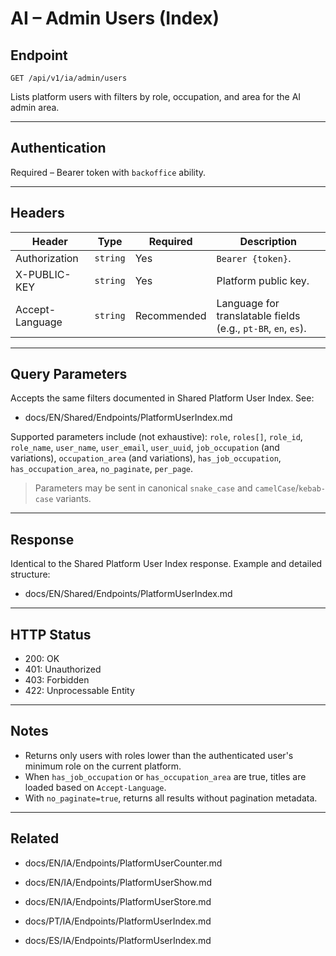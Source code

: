# AI – Admin Users (Index)

## Endpoint

`GET /api/v1/ia/admin/users`

Lists platform users with filters by role, occupation, and area for the AI admin area.

---

## Authentication

Required – Bearer token with `backoffice` ability.

---

## Headers

| Header | Type | Required | Description |
| ------ | ---- | -------- | ----------- |
| Authorization | `string` | Yes | `Bearer {token}`. |
| X-PUBLIC-KEY | `string` | Yes | Platform public key. |
| Accept-Language | `string` | Recommended | Language for translatable fields (e.g., `pt-BR`, `en`, `es`). |

---

## Query Parameters

Accepts the same filters documented in Shared Platform User Index. See:

- docs/EN/Shared/Endpoints/PlatformUserIndex.md

Supported parameters include (not exhaustive): `role`, `roles[]`, `role_id`, `role_name`, `user_name`, `user_email`, `user_uuid`, `job_occupation` (and variations), `occupation_area` (and variations), `has_job_occupation`, `has_occupation_area`, `no_paginate`, `per_page`.

> Parameters may be sent in canonical `snake_case` and `camelCase`/`kebab-case` variants.

---

## Response

Identical to the Shared Platform User Index response. Example and detailed structure:

- docs/EN/Shared/Endpoints/PlatformUserIndex.md

---

## HTTP Status

- 200: OK
- 401: Unauthorized
- 403: Forbidden
- 422: Unprocessable Entity

---

## Notes

- Returns only users with roles lower than the authenticated user's minimum role on the current platform.
- When `has_job_occupation` or `has_occupation_area` are true, titles are loaded based on `Accept-Language`.
- With `no_paginate=true`, returns all results without pagination metadata.

---

## Related

- docs/EN/IA/Endpoints/PlatformUserCounter.md
- docs/EN/IA/Endpoints/PlatformUserShow.md
- docs/EN/IA/Endpoints/PlatformUserStore.md

- docs/PT/IA/Endpoints/PlatformUserIndex.md
- docs/ES/IA/Endpoints/PlatformUserIndex.md
